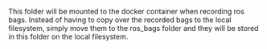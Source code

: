 This folder will be mounted to the docker container when recording ros bags.
Instead of having to copy over the recorded bags to the local filesystem,
simply move them to the ros\_bags folder and they will be stored in this folder
on the local filesystem.
